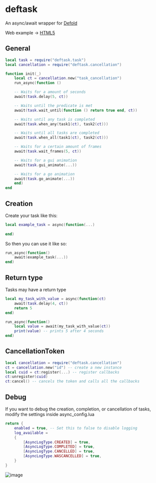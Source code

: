 # deftask

An async/await wrapper for [Defold](https://defold.com/)

Web example -> [HTML5](https://magnatales.github.io/deftask-web/)

<h2>General</h1>

```lua
local task = require("deftask.task")
local cancellation = require("deftask.cancellation")

function init(_)
	local ct = cancellation.new("task_cancellation")
	run_async(function ()

	-- Waits for a amount of seconds
	await(task.delay(5, ct))

	-- Waits until the predicate is met
	await(task.wait_until(function () return true end, ct))

	-- Waits until any task is completed
	await(task.when_any(task1(ct), task2(ct)))

	-- Waits until all tasks are completed
	await(task.when_all(task1(ct), task2(ct)))

	-- Waits for a certain amount of frames
	await(task.wait_frames(5, ct))

	-- Waits for a gui animation
	await(task.gui_animate(...))

	-- Waits for a go animation
	await(task.go_animate(...))
	end)
end
```

<h2>Creation</h2>
Create your task like this:

```lua
local example_task = async(function(...)
    
end)
```
So then you can use it like so:
```lua
run_async(function()
    await(example_task(...))
end)
```

<h2>Return type</h2>
Tasks may have a return type

```lua
local my_task_with_value = async(function(ct)
    await(task.delay(4, ct))
    return 5
end)

run_async(function()
    local value = await(my_task_with_value(ct))
    print(value) -- prints 5 after 4 seconds
end)	
```
<h2>CancellationToken</h2>

```lua
local cancellation = require("deftask.cancellation")
ct = cancellation.new("id") -- create a new instance
local cuid = ct:register(...) -- register callbacks
ct:unregister(cuid)
ct:cancel() -- cancels the token and calls all the callbacks
```

<h2>Debug</h2>
If you want to debug the creation, completion, or cancellation of tasks, modify the settings inside async_config.lua

```lua
return {
    enabled = true, -- Set this to false to disable logging
    log_available =
    {
        [AsyncLogType.CREATED] = true,
        [AsyncLogType.COMPLETED] = true,
        [AsyncLogType.CANCELLED] = true,
        [AsyncLogType.WASCANCELLED] = true,
    }
}
```
![image](https://github.com/user-attachments/assets/d33e1315-46c9-436b-aca1-7e7968257525)

